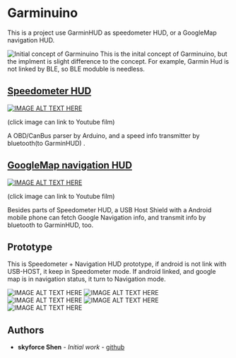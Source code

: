 # Garminuino
This  is a project use GarminHUD as speedometer HUD, or a GoogleMap navigation HUD.

![Initial concept of Garminuino](https://trello-attachments.s3.amazonaws.com/5604cb6e078e570dfc9c7404/1794x1080/accfe9e4f1f1d10e8bb62d7630130425/sketch-1443154690685.jpg "Initial concept of Garminuino")
This is the inital concept of Garminuino, but the implment is slight difference to the concept. For example, Garmin Hud is not linked by BLE, so BLE moduble is needless.

## [Speedometer HUD](https://github.com/skyforcetw/Garminuino/tree/master/speedometer%20HUD)

[![IMAGE ALT TEXT HERE](https://i.ytimg.com/vi/P0d8nm3kuxs/hqdefault.jpg?sqp=-oaymwEZCPYBEIoBSFXyq4qpAwsIARUAAIhCGAFwAQ==&rs=AOn4CLAh96qD5deX_DeYAHk9CHNptn97JQ)](https://www.youtube.com/watch?v=P0d8nm3kuxsE)

(click image can link to Youtube film)

A OBD/CanBus parser by Arduino, and a speed info transmitter by bluetooth(to GarminHUD) .

## [GoogleMap navigation HUD](https://github.com/skyforcetw/Garminuino/tree/master/navigation%20HUD)

[![IMAGE ALT TEXT HERE](https://i.ytimg.com/vi/VWV_F9V6yoA/hqdefault.jpg?sqp=-oaymwEZCPYBEIoBSFXyq4qpAwsIARUAAIhCGAFwAQ==&rs=AOn4CLDerjxVyOMK8V3hm9DaY-8zb3a1DQ)](https://www.youtube.com/watch?v=VWV_F9V6yoA)

(click image can link to Youtube film)

Besides parts of Speedometer HUD, a USB Host Shield with a Android mobile phone can fetch Google Navigation info, and transmit info by bluetooth to GarminHUD, too.

## Prototype
This is Speedometer + Navigation HUD prototype, if android is not link with USB-HOST, it keep in Speedometer mode. If android linked, and google map is in navigation status, it turn to Navigation mode.

![IMAGE ALT TEXT HERE](https://lh3.googleusercontent.com/abBcq7Hvgi6W0enIIRFaGvp8UGyK7zzPzdBOnopTbFDSTt8qN6NN97L92F1Fvb1oY96agOGXAvgtMHCHXusohkhMnEbXoWSQ3vU-EYUOWfZYX3j709O6gRXCNiW0s63NcCWGhRJN2znfr4ZM80oDYLeKvfFuqOgxZqAt8iwr-6gogXNdKlF21m63XDPU1YrINbb1geh5ddixd3b5aTf-tG8IsTAenpVc1IdzwJIZpqSafSZN0T6T-qcU-V_quI22FX9fDWuWW5OLvya1ZTozGk7UtJZ5hgERK2MyXtsHyjnFQt4QHSf3PRw-MxzA1KE3XhUlmCnRv70Xb_IoMDZSPVfzvj8Vu_F0xQcHz3UTPr54kycy3yLZ9rv_YlrnFD9U36x5G6WwVeIbxnSGOW5D1cvesvi0_ePoWX-qvt_ui2E1_eG0xf0jM9Ju8-P7OH5oTS53enEYI-coGZT8VxQQGK4Wy6BJXKF6mtvY64NHeq6eVQ05v8AOFxZSmEXJqdNpWd0dtSF2wfxLVYRStrZVTnq7HgqobcS29ZV6RwaBgb9cjEh1_YlU2ikCc-RxVMEXty9cJjBHXXpwbTokEUDuXIv3Rm1atbs2qxD86HcyKTypdApkyYae_q_TPgwbojBsuQQPFAIB4583DUxxRxlYpOOaMSQWAE_1Bw=w1501-h1045-no)
![IMAGE ALT TEXT HERE](https://lh3.googleusercontent.com/2UK7KOBISAOjaqn4rLDyBspcKbEDMUaZt4UO4dDbbtq7YIw2yEcdpEX6Ux7pYUQw_mtiCyN5rcRUFdauWCFcnLfhc3CFVv3IrKia_DkObnthbdevYm_ID8Y3Jq5z4_7fG_o4H9UETw16isZzlHTQ3zBA4Ieech9RTncMCjJrDQ6JHlkN1G7gSJ7zB6nQQBbbbqCpBF7cTwIL7A5xtL0tq6qMP4_miubcYZ1niWSlrYD06I5RfZIdUecZzSrVmVx9VQTn1D-XlbGl4vc_bxtHOsm4yQRyypYE4bhh7wnzQOYoKGckQjbMucze7o_xB6qxlRfEJWXiz109olDKjBJPe8OQdLnLiS1Q5JS5hN3mljkDugela61ixXEet7_VpMPp8zeLXBE4-bfsOcKpZAgSy7XYXnyfs3i9Of3MsLHReLQXNk9nmxDih0CKyVXVbmOtN3Lp2VMSM0hg2ckGKPFthS38qDXKr_HZui_Lo9e516xhQPuTQcgkg2J7aLJQz8SkdONNwpig8gAzk4IhM92z43Xkaa_c74oHDRLj2fGHthkwM1IDNGcVrKmSiySAl8cGS4axa0k2a4CDo7-2dQcgENCeaD4C7F9LHsFvwADcy6zJMDK_i6mDmiZX9ihkw9iSSheJdajvj2TuC1Y_zHLWNN1Mic8CGqwgCg=w1501-h1045-no)
![IMAGE ALT TEXT HERE](https://lh3.googleusercontent.com/9VFPm5RT2upRTLtDEvm0Da_PxtnUjzh2CQtOQLO84e26L3HCZrSen-TLNqdE9A4hX0UZOh7C-VYQfX7AN220d3d7QB8f1eI6zzEtrdWHXReRzACTJFCACfo7E3q6qQumrOwrtx7MTjZBGztBE9lnF9pxg6RHUJcztIcv-I77bcc4NTtA3D2cNuzrr0z6NNgloj4vm5WvW152WxxtzbTD9_lrOF1ZyP1B_5ogUj5sttR2nkRv2SavWtFC0_KuDXmtdMBaMraJj3T3DDneQu6TjnBSTQ6eI9NcFE6Zlbwotd4dDrn46zJfHpC9UM3k-WjjVFUHWum1Wy3_MpNTNIR1oB6nEZiTn8rFVyhXalBjHm4_jm07auemylnaiXSMrqqzDZApW0nZal_z91o4sE9VDU9TDU5CIKUZNRdGpIrXpSx5qUiJTcRkBL1-9AZSGy3vf_SmteS6bVbkn6YpdsYYquSvasplCUqCsZ4STFSr8wJaJ5QXmFljmNX7ZBcr6Cbj1AZoJ8tSJ7XRVpv-W2s50ghxA6J7gM_AtkeV_Rev-4UiRTTRJug9AMfEWZIZsB-90gkPYPcqzjBNwZWGLxVCdo5Zsk9HFH5qBybRGwUPcAqbqM3Q6cktN0ruTdiNL2YsQlc97oD2alY8mDvdtO80y9qZ4vOnDJvHlQ=w1501-h1045-no)
![IMAGE ALT TEXT HERE](https://lh3.googleusercontent.com/dHY2eu9mKaHickzdk7Ip5oQwZUSA3FfqzoJtwyN9PXtIO2_OhW9qaH5RbkV06yNH_-mtKY2KKeVib34ZeRiLo7eugcE73MB3XBy3Bx6ApIAA0fWCkv4Lv9bxeb4PuOzBb1B36cO2NSgHPwVJcS1yaAVwEHrZ6k7leLzVBp_KFk3HeflBotMN1M6J5jwfs5fOTzTSq5o8Sc87-KOgBxrfbXne6Gc2CZ5qXri5OWUAbfY80CH0lIjoonq49S13aKqi1_vtkAWc1Dtebz1eGeiQv88K1uhQS0lmeH2mu3Y9qWK7hsG8nJ0KYEsrV_eJ8HsHPFqjOcdFmOcRGPVHdOUO0oy8Zv0Aj0JPEpTBxmNJ8hZcFq3PpsLZ-rJbxL9JLucK7dZi3usGEC0hJVAdA8J4TNMvqXUeoiNHSoy5Ms7IdBdw6ebXh3kbfnjUw4Q4e-05CN0II-QDSxSNwz2UMpOvoiq2mFFREwXIHjwZmA2NJ4ubBa_D2VkWkynpTWho8FhFsxKw9uzWPi59P2SZcW0RQcMAbHEPuQoXL07cZldZGHJi9YkesIL5KnD8Y65JkvNrVsgY8nI2UvO46NWmMAocdVNHUbcBIWFq7n6_r-0Nxb053zGW_wcxtkFtsH-FtmOSRDWeNw_FyVHomH7MOu4iM8fKX-GiylEBBQ=w1501-h1045-no)
![IMAGE ALT TEXT HERE](https://lh3.googleusercontent.com/ASIDR2nVPSitl0WsqL72B4zbkzu_KqGUry070tmCTcMDu1H9gHIgCxoz3lnwg2EzmXeh2d0oNSeYwshXxnKvuKiPQtj6Ms7pHbvnBeCwoCaRIzvJrn85rZRuIj_oMzlc-sgGWBwDowYLbLYMHCM7f3XN85XGblluqbysIEcLc95cZcLneN7n_xlw9R3SoUDdpYrGV-_U0i6F9clRauDtGFQvnFPbGMKo1ua-VqltWXH7lCoIrOaPFU9iPQdoDrJhVlXYEfC8yTbScMB9dh51gP5MPqzTozs2LYnVFsqk03k0aJGADPqtKs48nJtJPJRdc5Fpyt6aREeprwepEORTxn5jIuG65aDZDsUSfWj9QCxtRqvHcneca0bEsBnURFex0a_ear5dp_eJCCj2Yf4JOz21FwObyeErNSRPJW7AD1ZSLQVryJaEImPyOrLpPq9u8LC77wPBdCxogvjhoUk8Oyf3JQl_3pP-LBmKZij-z673vEhiaKX3BmIvWxCh-7to2K2UEfrsbZQlT5JpSsalqcwY9p1Yr-YXdleDGfXyKpxIfiXz7gPVICU9sKqnxdkceu9s6qhKvd5A1AdkrBtK8htvN7mCE4anGUHbg2-ruENl5lZP2qkbSktJvGz0eITL84pvNf4rqBWgvaM1eyU4SPYi9-MLLrphqA=w1501-h1045-no)
 

## Authors

* **skyforce Shen** - *Initial work* - [github](https://github.com/skyforcetw)
